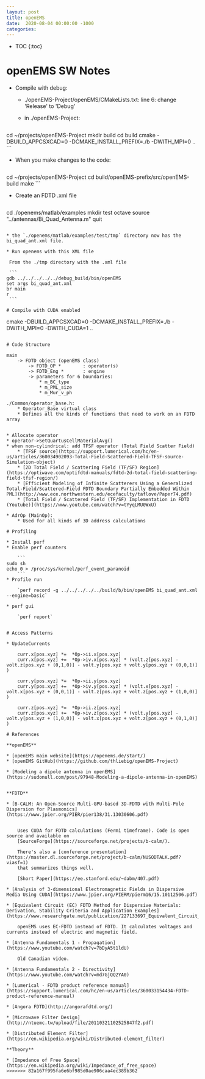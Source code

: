 ```yaml
---
layout: post
title: openEMS
date:  2020-08-04 00:00:00 -1000
categories:
---
```


* TOC
{:toc}

# openEMS SW Notes

* Compile with debug:

    * ./openEMS-Project/openEMS/CMakeLists.txt: line 6: change 'Release' to 'Debug'
    * in ./openEMS-Project:
    
        ```
cd ~/projects/openEMS-Project
mkdir build
cd build
cmake  -DBUILD_APPCSXCAD=0 -DCMAKE_INSTALL_PREFIX=./b -DWITH_MPI=0 ..
        ```

* When you make changes to the code:

    ```
cd ~/projects/openEMS-Project
cd build/openEMS-prefix/src/openEMS-build
make
    ```

* Create an FDTD .xml file 

   ```
cd ./openems/matlab/examples
mkdir test
octave
source "../antennas/Bi_Quad_Antenna.m"
quit
   ```

* the `./openems/matlab/examples/test/tmp` directory now has the bi_quad_ant.xml file.

* Run openems with this XML file

    From the ./tmp directory with the .xml file

    ```
gdb ../../../../../debug_build/bin/openEMS
set args bi_quad_ant.xml
br main
r
    ```

# Compile with CUDA enabled

```
cmake  -DBUILD_APPCSXCAD=0 -DCMAKE_INSTALL_PREFIX=./b -DWITH_MPI=0 -DWITH_CUDA=1 ..
```

# Code Structure

main
    -> FDTD object (openEMS class)
        -> FDTD_OP *        : operator(s)
        -> FDTD_Eng *       : engine
        -> parameters for 6 boundaries:
            * m_BC_type
            * m_PML_size
            * m_Mur_v_ph

./Common/operator_base.h:
    * Operator_Base virtual class
    * Defines all the kinds of functions that need to work on an FDTD array


* Allocate operator
* operator->SetQuartusCellMaterialAvg()
* when non-cylindrical: add TFSF operator (Total Field Scatter Field)
    * [TFSF source](https://support.lumerical.com/hc/en-us/articles/360034902093-Total-Field-Scattered-Field-TFSF-source-Simulation-object)
    * [2D Total Field / Scattering Field (TF/SF) Region](https://optiwave.com/optifdtd-manuals/fdtd-2d-total-field-scattering-field-tfsf-region/)
    * [Efficient Modeling of Infinite Scatterers Using a Generalized Total-Field/Scattered-Field FDTD Boundary Partially Embedded Within PML](http://www.ece.northwestern.edu/ecefaculty/taflove/Paper74.pdf)
    * [Total Field / Scattered Field (TF/SF) Implementation in FDTD (Youtube)](https://www.youtube.com/watch?v=tYyqLMU0WxU)

* AdrOp (MainOp): 
    * Used for all kinds of 3D address calculations

# Profiling

* Install perf
* Enable perf counters

    ```
sudo sh
echo 0 > /proc/sys/kernel/perf_event_paranoid
    ```
* Profile run

    `perf record -g ../../../../../build/b/bin/openEMS bi_quad_ant.xml --engine=basic`

* perf gui

    `perf report`
    

# Access Patterns

* UpdateCurrents

    curr.x[pos.xyz] *=  *Op->ii.x[pos.xyz]
    curr.x[pos.xyz] +=  *Op->iv.x[pos.xyz] * (volt.z[pos.xyz] - volt.z[pos.xyz + (0,1,0)] - volt.y[pos.xyz + volt.y[pos.xyz + (0,0,1)] )

    curr.y[pos.xyz] *=  *Op->ii.y[pos.xyz]
    curr.y[pos.xyz] +=  *Op->iv.y[pos.xyz] * (volt.x[pos.xyz] - volt.x[pos.xyz + (0,0,1)] - volt.z[pos.xyz + volt.z[pos.xyz + (1,0,0)] )

    curr.z[pos.xyz] *=  *Op->ii.z[pos.xyz]
    curr.z[pos.xyz] +=  *Op->iv.z[pos.xyz] * (volt.y[pos.xyz] - volt.y[pos.xyz + (1,0,0)] - volt.x[pos.xyz + volt.z[pos.xyz + (0,1,0)] )

# References

**openEMS**

* [openEMS main website](https://openems.de/start/)
* [openEMS GitHub](https://github.com/thliebig/openEMS-Project)

* [Modeling a dipole antenna in openEMS](https://sudonull.com/post/97948-Modeling-a-dipole-antenna-in-openEMS)


**FDTD**

* [B-CALM: An Open-Source Multi-GPU-based 3D-FDTD with Multi-Pole Dispersion for Plasmonics](https://www.jpier.org/PIER/pier138/31.13030606.pdf)


    Uses CUDA for FDTD calculations (Fermi timeframe). Code is open source and available on
    [SourceForge](https://sourceforge.net/projects/b-calm/).

    There's also a [conference presentation](https://master.dl.sourceforge.net/project/b-calm/NUSODTALK.pdf?viasf=1)
    that summarizes things well.

    [Short Paper](https://ee.stanford.edu/~dabm/407.pdf)

* [Analysis of 3-dimensional Electromagnetic Fields in Dispersive Media Using CUDA](https://www.jpier.org/PIERM/pierm16/15.10112506.pdf)

* [Equivalent Circuit (EC) FDTD Method for Dispersive Materials: Derivation, Stability Criteria and Application Examples](https://www.researchgate.net/publication/227133697_Equivalent_Circuit_EC_FDTD_Method_for_Dispersive_Materials_Derivation_Stability_Criteria_and_Application_Examples)

    openEMS uses EC-FDTD instead of FDTD. It calculates voltages and currents instead of electric and magnetic field.

* [Antenna Fundamentals 1 - Propagation](https://www.youtube.com/watch?v=7bDyA5t1ldU)

    Old Canadian video.

* [Antenna Fundamentals 2 - Directivity](https://www.youtube.com/watch?v=md7GjQQ2YA0)

* [Lumerical - FDTD product reference manual](https://support.lumerical.com/hc/en-us/articles/360033154434-FDTD-product-reference-manual)

* [Angora FDTD](http://angorafdtd.org/)

* [Microwave Filter Design](http://ntuemc.tw/upload/file/20110321102525847f2.pdf)

* [Distributed Element Filter](https://en.wikipedia.org/wiki/Distributed-element_filter)

**Theory**

* [Impedance of Free Space](https://en.wikipedia.org/wiki/Impedance_of_free_space)
>>>>>>> 82a167f995fa6e6bf985d0ae906caa4ec389b362
